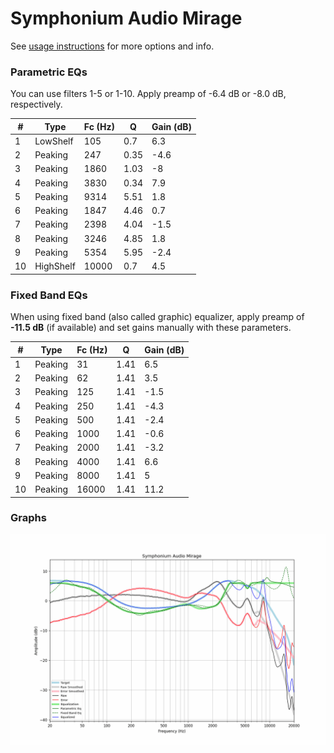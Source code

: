# Symphonium Audio Mirage
See [usage instructions](https://github.com/jaakkopasanen/AutoEq#usage) for more options and info.

### Parametric EQs
You can use filters 1-5 or 1-10. Apply preamp of -6.4 dB or -8.0 dB, respectively.

|   # | Type      |   Fc (Hz) |    Q |   Gain (dB) |
|-----|-----------|-----------|------|-------------|
|   1 | LowShelf  |       105 | 0.7  |         6.3 |
|   2 | Peaking   |       247 | 0.35 |        -4.6 |
|   3 | Peaking   |      1860 | 1.03 |        -8   |
|   4 | Peaking   |      3830 | 0.34 |         7.9 |
|   5 | Peaking   |      9314 | 5.51 |         1.8 |
|   6 | Peaking   |      1847 | 4.46 |         0.7 |
|   7 | Peaking   |      2398 | 4.04 |        -1.5 |
|   8 | Peaking   |      3246 | 4.85 |         1.8 |
|   9 | Peaking   |      5354 | 5.95 |        -2.4 |
|  10 | HighShelf |     10000 | 0.7  |         4.5 |

### Fixed Band EQs
When using fixed band (also called graphic) equalizer, apply preamp of **-11.5 dB** (if available) and set gains manually with these parameters.

|   # | Type    |   Fc (Hz) |    Q |   Gain (dB) |
|-----|---------|-----------|------|-------------|
|   1 | Peaking |        31 | 1.41 |         6.5 |
|   2 | Peaking |        62 | 1.41 |         3.5 |
|   3 | Peaking |       125 | 1.41 |        -1.5 |
|   4 | Peaking |       250 | 1.41 |        -4.3 |
|   5 | Peaking |       500 | 1.41 |        -2.4 |
|   6 | Peaking |      1000 | 1.41 |        -0.6 |
|   7 | Peaking |      2000 | 1.41 |        -3.2 |
|   8 | Peaking |      4000 | 1.41 |         6.6 |
|   9 | Peaking |      8000 | 1.41 |         5   |
|  10 | Peaking |     16000 | 1.41 |        11.2 |

### Graphs
![](./Symphonium%20Audio%20Mirage.png)
